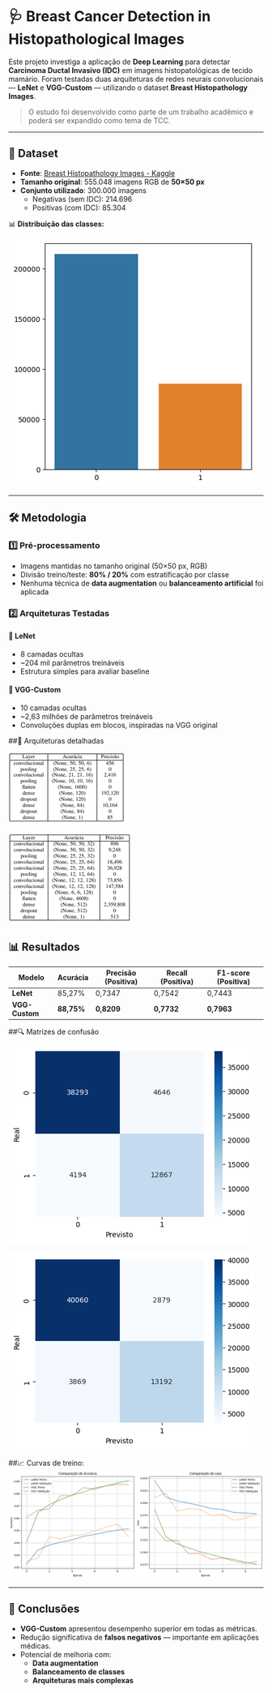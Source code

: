 # 🩺 Breast Cancer Detection in Histopathological Images

Este projeto investiga a aplicação de **Deep Learning** para detectar **Carcinoma Ductal Invasivo (IDC)** em imagens histopatológicas de tecido mamário. Foram testadas duas arquiteturas de redes neurais convolucionais — **LeNet** e **VGG-Custom** — utilizando o dataset **Breast Histopathology Images**.

> O estudo foi desenvolvido como parte de um trabalho acadêmico e poderá ser expandido como tema de TCC.

---

## 📂 Dataset

- **Fonte**: [Breast Histopathology Images - Kaggle](https://www.kaggle.com/datasets/paultimothymooney/breast-histopathology-images)
- **Tamanho original**: 555.048 imagens RGB de **50×50 px**
- **Conjunto utilizado**: 300.000 imagens  
  - Negativas (sem IDC): 214.696  
  - Positivas (com IDC): 85.304  

📊 **Distribuição das classes:**

![Distribuição das classes](img/Distribuição_Dados.png)

---

## 🛠 Metodologia

### 1️⃣ Pré-processamento
- Imagens mantidas no tamanho original (50×50 px, RGB)
- Divisão treino/teste: **80% / 20%** com estratificação por classe
- Nenhuma técnica de **data augmentation** ou **balanceamento artificial** foi aplicada

### 2️⃣ Arquiteturas Testadas

#### 🧠 LeNet
- 8 camadas ocultas
- ~204 mil parâmetros treináveis
- Estrutura simples para avaliar baseline

#### 🧠 VGG-Custom
- 10 camadas ocultas
- ~2,63 milhões de parâmetros treináveis
- Convoluções duplas em blocos, inspiradas na VGG original


##📐 Arquiteturas detalhadas

![Arquitetura LeNet](img/Arquitetura_LeNet.png)

![Arquitetura VGG-Custom](img/Arquitetura_VGG.png)


## 📊 Resultados

| Modelo      | Acurácia | Precisão (Positiva) | Recall (Positiva) | F1-score (Positiva) |
|-------------|----------|--------------------|-------------------|---------------------|
| **LeNet**   | 85,27%   | 0,7347             | 0,7542            | 0,7443              |
| **VGG-Custom** | **88,75%** | **0,8209**         | **0,7732**        | **0,7963**          |


##🔍 Matrizes de confusão

![Confusão LeNet](img/Matriz_LeNet.png)

![Confusão VGG](img/Matriz_VGG.png)


##📈 Curvas de treino:
![Treinamento LeNet vs VGG](img/Loss&Acuracia_VS.png)

---

## 📌 Conclusões
- **VGG-Custom** apresentou desempenho superior em todas as métricas.
- Redução significativa de **falsos negativos** — importante em aplicações médicas.
- Potencial de melhoria com:
  - **Data augmentation**
  - **Balanceamento de classes**
  - **Arquiteturas mais complexas**
